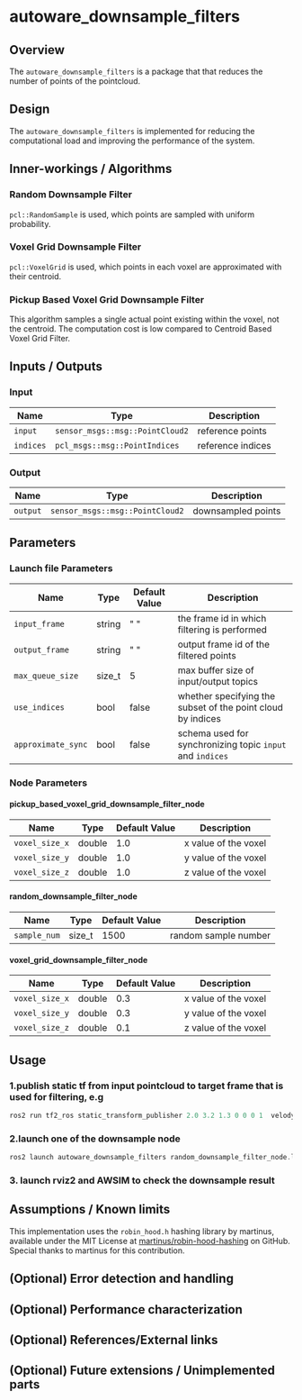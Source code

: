 # autoware_downsample_filters

## Overview

The `autoware_downsample_filters` is a package that that reduces the number of points of the pointcloud.

## Design

The `autoware_downsample_filters` is implemented for reducing the computational load and improving the performance of the system.

## Inner-workings / Algorithms

### Random Downsample Filter

`pcl::RandomSample` is used, which points are sampled with uniform probability.

### Voxel Grid Downsample Filter

`pcl::VoxelGrid` is used, which points in each voxel are approximated with their centroid.

### Pickup Based Voxel Grid Downsample Filter

This algorithm samples a single actual point existing within the voxel, not the centroid. The computation cost is low compared to Centroid Based Voxel Grid Filter.

## Inputs / Outputs

### Input

| Name      | Type                            | Description       |
| --------- | ------------------------------- | ----------------- |
| `input`   | `sensor_msgs::msg::PointCloud2` | reference points  |
| `indices` | `pcl_msgs::msg::PointIndices`   | reference indices |

### Output

| Name     | Type                            | Description        |
| -------- | ------------------------------- | ------------------ |
| `output` | `sensor_msgs::msg::PointCloud2` | downsampled points |

## Parameters

### Launch file Parameters

| Name               | Type   | Default Value | Description                                                 |
| ------------------ | ------ | ------------- | ----------------------------------------------------------- |
| `input_frame`      | string | " "           | the frame id in which filtering is performed                |
| `output_frame`     | string | " "           | output frame id of the filtered points                      |
| `max_queue_size`   | size_t | 5             | max buffer size of input/output topics                      |
| `use_indices`      | bool   | false         | whether specifying the subset of the point cloud by indices |
| `approximate_sync` | bool   | false         | schema used for synchronizing topic `input` and `indices`   |

### Node Parameters

#### pickup_based_voxel_grid_downsample_filter_node

| Name           | Type   | Default Value | Description          |
| -------------- | ------ | ------------- | -------------------- |
| `voxel_size_x` | double | 1.0           | x value of the voxel |
| `voxel_size_y` | double | 1.0           | y value of the voxel |
| `voxel_size_z` | double | 1.0           | z value of the voxel |

#### random_downsample_filter_node

| Name         | Type   | Default Value | Description          |
| ------------ | ------ | ------------- | -------------------- |
| `sample_num` | size_t | 1500          | random sample number |

#### voxel_grid_downsample_filter_node

| Name           | Type   | Default Value | Description          |
| -------------- | ------ | ------------- | -------------------- |
| `voxel_size_x` | double | 0.3           | x value of the voxel |
| `voxel_size_y` | double | 0.3           | y value of the voxel |
| `voxel_size_z` | double | 0.1           | z value of the voxel |

## Usage

### 1.publish static tf from input pointcloud to target frame that is used for filtering, e.g

```cpp
ros2 run tf2_ros static_transform_publisher 2.0 3.2 1.3 0 0 0 1  velodyne_top_base_link  base_link
```

### 2.launch one of the downsample node

```cpp
ros2 launch autoware_downsample_filters random_downsample_filter_node.launch.xml
```

### 3. launch rviz2 and AWSIM to check the downsample result

## Assumptions / Known limits

<!-- cspell: ignore martinus -->

This implementation uses the `robin_hood.h` hashing library by martinus, available under the MIT License at [martinus/robin-hood-hashing](https://github.com/martinus/robin-hood-hashing) on GitHub. Special thanks to martinus for this contribution.

## (Optional) Error detection and handling

## (Optional) Performance characterization

## (Optional) References/External links

## (Optional) Future extensions / Unimplemented parts

